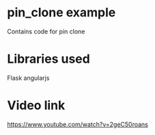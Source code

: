 # pin_clone example
Contains code for pin clone

# Libraries used
Flask
angularjs

# Video link
https://www.youtube.com/watch?v=2geC50roans
